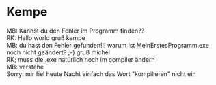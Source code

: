 ﻿# Kempe
MB:
Kannst du den Fehler im Programm finden??
<br/>
RK: Hello world
gruß kempe
<br/>
MB: du hast den Fehler gefunden!!!
warum ist MeinErstesProgramm.exe noch nicht geändert? ;-)
gruß michel
<br/>
RK; muss die .exe natürlich noch im compiler ändern <br/>
MB: verstehe  
Sorry: mir fiel heute Nacht einfach das Wort "kompilieren" nicht ein
